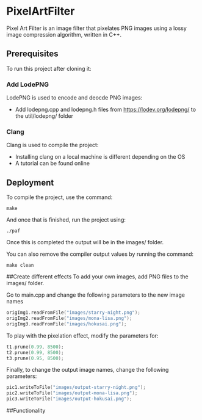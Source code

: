 # PixelArtFilter
Pixel Art Filter is an image filter that pixelates PNG images using a lossy image compression algorithm, written in C++.

## Prerequisites
To run this project after cloning it:
### Add LodePNG
LodePNG is used to encode and deocde PNG images:
* Add lodepng.cpp and lodepng.h files from https://lodev.org/lodepng/ to the util/lodepng/ folder
### Clang
Clang is used to compile the project:
* Installing clang on a local machine is different depending on the OS
* A tutorial can be found online

## Deployment
To compile the project, use the command:
```
make
```
And once that is finished, run the project using:
```
./paf
```
Once this is completed the output will be in the images/ folder.

You can also remove the compiler output values by running the command:
```
make clean
```

##Create different effects
To add your own images, add PNG files to the images/ folder.

Go to main.cpp and change the following parameters to the new image names
```C++
origImg1.readFromFile("images/starry-night.png");
origImg2.readFromFile("images/mona-lisa.png");
origImg3.readFromFile("images/hokusai.png");
```
To play with the pixelation effect, modify the parameters for:
```C++
t1.prune(0.99, 8500);
t2.prune(0.99, 8500);
t3.prune(0.95, 8500);
```
Finally, to change the output image names, change the following parameters:
```C++
pic1.writeToFile("images/output-starry-night.png");
pic2.writeToFile("images/output-mona-lisa.png");
pic3.writeToFile("images/output-hokusai.png");
```
##Functionality
